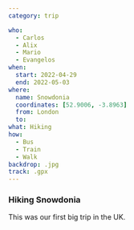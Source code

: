 ```yaml
---
category: trip

who:
  - Carlos
  - Alix
  - Mario
  - Evangelos
when:
  start: 2022-04-29
  end: 2022-05-03
where:
  name: Snowdonia
  coordinates: [52.9006, -3.8963]
  from: London
  to:
what: Hiking
how:
  - Bus
  - Train
  - Walk
backdrop: .jpg
track: .gpx
---
```


### Hiking Snowdonia

This was our first big trip in the UK.

